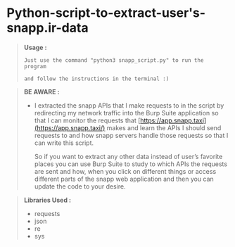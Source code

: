 # Python-script-to-extract-user's-snapp.ir-data
>
> **Usage :**
> 
> 
>     Just use the command "python3 snapp_script.py" to run the program 
> 
>     and follow the instructions in the terminal :)   
> 

> **BE AWARE :**
> 
> - I extracted the snapp APIs that I make requests to in the script by redirecting my network traffic into the Burp Suite application so that I can monitor the requests that [https://app.snapp.taxi](https://app.snapp.taxi/) makes and learn the APIs I should send requests to and how snapp servers handle those requests so that I can write this script.
> 
>     So if you want to extract any other data instead of user’s favorite places you can use Burp Suite to study to which APIs the requests are sent and how, when you click on different things or access different parts of the snapp web application and then you can update the code to your desire.

> **Libraries Used :**
> 
> - requests
> - json
> - re
> - sys
